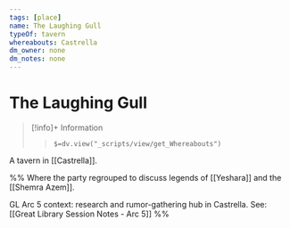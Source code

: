 ```yaml
---
tags: [place]
name: The Laughing Gull
typeOf: tavern
whereabouts: Castrella
dm_owner: none
dm_notes: none
---
```

# The Laughing Gull
>[!info]+ Information  
>> `$=dv.view("_scripts/view/get_Whereabouts")`

A tavern in [[Castrella]].

%%
 Where the party regrouped to discuss legends of [[Yeshara]] and the [[Shemra Azem]].
 
GL Arc 5 context: research and rumor-gathering hub in Castrella. See: [[Great Library Session Notes - Arc 5]]
%%
